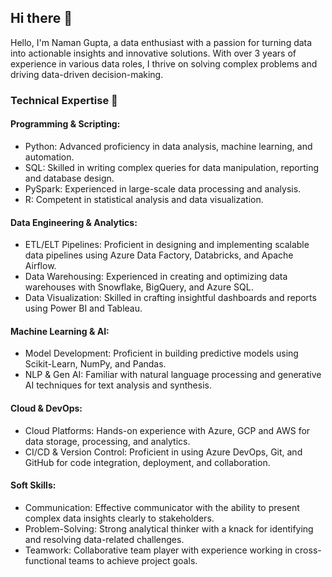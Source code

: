 ## Hi there 👋

Hello, I'm Naman Gupta, a data enthusiast with a passion for turning data into actionable insights and innovative solutions. With over 3 years of experience in various data roles, I thrive on solving complex problems and driving data-driven decision-making.

### Technical Expertise 💼 
#### Programming & Scripting:

- Python: Advanced proficiency in data analysis, machine learning, and automation.
- SQL: Skilled in writing complex queries for data manipulation, reporting and database design.
- PySpark: Experienced in large-scale data processing and analysis.
- R: Competent in statistical analysis and data visualization.

#### Data Engineering & Analytics:

- ETL/ELT Pipelines: Proficient in designing and implementing scalable data pipelines using Azure Data Factory, Databricks, and Apache Airflow.
- Data Warehousing: Experienced in creating and optimizing data warehouses with Snowflake, BigQuery, and Azure SQL.
- Data Visualization: Skilled in crafting insightful dashboards and reports using Power BI and Tableau.

#### Machine Learning & AI:

- Model Development: Proficient in building predictive models using Scikit-Learn, NumPy, and Pandas.
- NLP & Gen AI: Familiar with natural language processing and generative AI techniques for text analysis and synthesis.

#### Cloud & DevOps:

- Cloud Platforms: Hands-on experience with Azure, GCP and AWS for data storage, processing, and analytics.
- CI/CD & Version Control: Proficient in using Azure DevOps, Git, and GitHub for code integration, deployment, and collaboration.

#### Soft Skills:

- Communication: Effective communicator with the ability to present complex data insights clearly to stakeholders.
- Problem-Solving: Strong analytical thinker with a knack for identifying and resolving data-related challenges.
- Teamwork: Collaborative team player with experience working in cross-functional teams to achieve project goals.
